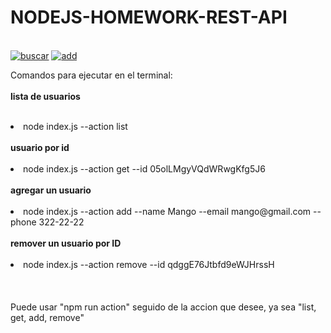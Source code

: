 # NODEJS-HOMEWORK-REST-API





<br/>
<a href='https://ibb.co/sWGXttg/' target='_blank'>
<img src='https://ibb.co/sWGXttg' border='0' alt='buscar'/></a>


<a href='https://ibb.co/6FHmMMP' target='_blank'>
<img src='https://ibb.co/6FHmMMP' border='0' alt='add'/></a>


Comandos para ejecutar en el terminal:<br/><br/>
<b>
lista de usuarios<br/><br/>
</b>
<li>node index.js --action list<br/><br/></li>
<b>
usuario por id<br/><br/>
</b>
<li>node index.js --action get --id 05olLMgyVQdWRwgKfg5J6<br/><br/></li>
<b>
agregar un usuario<br/><br/>
</b>
<li>node index.js --action add --name Mango --email mango@gmail.com --phone 322-22-22<br/><br/></li>
<b>
remover un usuario por ID<br/><br/>
</b>
<li>node index.js --action remove --id qdggE76Jtbfd9eWJHrssH<br/><br/></li>
<br/><br/>
Puede usar "npm run action" seguido de la accion que desee, ya sea "list, get, add, remove"
